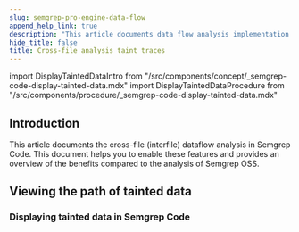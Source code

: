 ```yaml
---
slug: semgrep-pro-engine-data-flow
append_help_link: true
description: "This article documents data flow analysis implementation in Semgrep AppSec Platform and helps you to enable and find it on the Findings page."
hide_title: false
title: Cross-file analysis taint traces
---
```



import DisplayTaintedDataIntro from "/src/components/concept/_semgrep-code-display-tainted-data.mdx"
import DisplayTaintedDataProcedure from "/src/components/procedure/_semgrep-code-display-tainted-data.mdx"

## Introduction

This article documents the cross-file (interfile) dataflow analysis in Semgrep Code. This document helps you to enable these features and provides an overview of the benefits compared to the analysis of Semgrep OSS.

## Viewing the path of tainted data

<DisplayTaintedDataIntro />

### Displaying tainted data in Semgrep Code

<DisplayTaintedDataProcedure />
